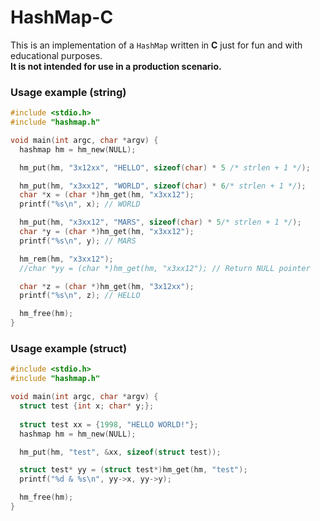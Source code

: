 # HashMap-C
This is an implementation of a `HashMap` written in **C** just for fun and with educational purposes.  
**It is not intended for use in a production scenario.**

### Usage example (string)
```c
#include <stdio.h>
#include "hashmap.h"

void main(int argc, char *argv) {
  hashmap hm = hm_new(NULL);

  hm_put(hm, "3x12xx", "HELLO", sizeof(char) * 5 /* strlen + 1 */);

  hm_put(hm, "x3xx12", "WORLD", sizeof(char) * 6/* strlen + 1 */);
  char *x = (char *)hm_get(hm, "x3xx12");
  printf("%s\n", x); // WORLD

  hm_put(hm, "x3xx12", "MARS", sizeof(char) * 5/* strlen + 1 */);
  char *y = (char *)hm_get(hm, "x3xx12");
  printf("%s\n", y); // MARS

  hm_rem(hm, "x3xx12");
  //char *yy = (char *)hm_get(hm, "x3xx12"); // Return NULL pointer

  char *z = (char *)hm_get(hm, "3x12xx");
  printf("%s\n", z); // HELLO

  hm_free(hm);
}
```

### Usage example (struct)
```c
#include <stdio.h>
#include "hashmap.h"

void main(int argc, char *argv) {
  struct test {int x; char* y;};
  
  struct test xx = {1998, "HELLO WORLD!"};
  hashmap hm = hm_new(NULL);

  hm_put(hm, "test", &xx, sizeof(struct test));

  struct test* yy = (struct test*)hm_get(hm, "test");
  printf("%d & %s\n", yy->x, yy->y);

  hm_free(hm);
}
```

